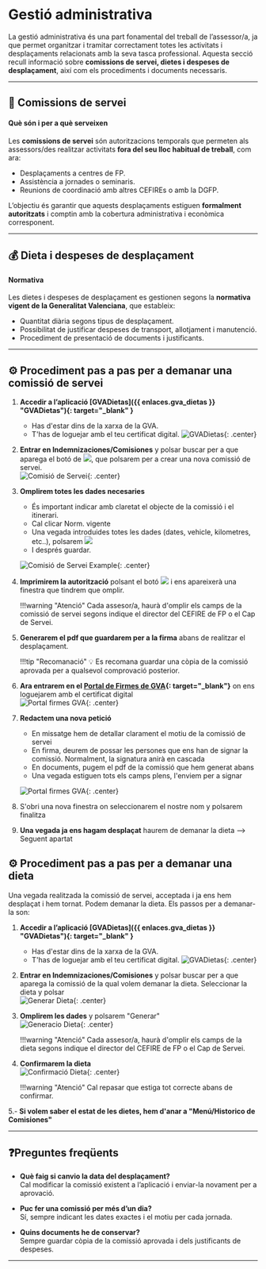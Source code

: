 # **Gestió administrativa**

La gestió administrativa és una part fonamental del treball de l’assessor/a, ja que permet organitzar i tramitar correctament totes les activitats i desplaçaments relacionats amb la seva tasca professional. Aquesta secció recull informació sobre **comissions de servei, dietes i despeses de desplaçament**, així com els procediments i documents necessaris.

---

## 📝 Comissions de servei

#### Què són i per a què serveixen

Les **comissions de servei** són autoritzacions temporals que permeten als assessors/des realitzar activitats **fora del seu lloc habitual de treball**, com ara:

* Desplaçaments a centres de FP.
* Assistència a jornades o seminaris.
* Reunions de coordinació amb altres CEFIREs o amb la DGFP.

L’objectiu és garantir que aquests desplaçaments estiguen **formalment autoritzats** i comptin amb la cobertura administrativa i econòmica corresponent.

---

## 💰 Dieta i despeses de desplaçament

#### Normativa

Les dietes i despeses de desplaçament es gestionen segons la **normativa vigent de la Generalitat Valenciana**, que estableix:

* Quantitat diària segons tipus de desplaçament.
* Possibilitat de justificar despeses de transport, allotjament i manutenció.
* Procediment de presentació de documents i justificants.

---

## ⚙️ Procediment pas a pas per a demanar una comissió de servei

1. **Accedir a l’aplicació [GVADietas]({{ enlaces.gva_dietas }} "GVADietas"){: target="_blank" }**
    - Has d'estar dins de la xarxa de la GVA.
    - T'has de loguejar amb el teu certificat digital.
    ![GVADietas](images/gvadietas.png){: .center}

2. **Entrar en Indemnizaciones/Comisiones** y polsar buscar per a que aparega el botó de ![](images/boto_mas.png), que polsarem per a crear una nova comissió de servei.  
    ![Comisió de Servei](images/comissio.png){: .center}

3. **Omplirem totes les dades necesaries**
    - És important indicar amb claretat el objecte de la comissió i el itinerari.
    - Cal clicar Norm. vigente
    - Una vegada introduides totes les dades (dates, vehicle, kilometres, etc..), polsarem ![](images/calcular.png)
    - I després guardar.  
      
    ![Comisió de Servei Example](images/comissio_plena.png){: .center}

4. **Imprimirem la autorització** polsant el botó ![](images/boto_autoritzacio_de_servei.png) i ens apareixerà una finestra que tindrem que omplir.  
      
    !!!warning "Atenció"
        Cada assesor/a, haurà d'omplir els camps de la comissió de servei segons indique el director del CEFIRE de FP o el Cap de Servei.

5. **Generarem el pdf que guardarem per a la firma** abans de realitzar el desplaçament.
      
    !!!tip "Recomanació"
        💡 Es recomana guardar una còpia de la comissió aprovada per a qualsevol comprovació posterior.

6. **Ara entrarem en el [Portal de Firmes de GVA]({{enlaces.firmas_gva}} ){: target="_blank"}** on ens loguejarem amb el certificat digital  
    ![Portal firmes GVA](images/porta_firmes.png){: .center}

7. **Redactem una nova petició**
    - En missatge hem de detallar clarament el motiu de la comissió de servei
    - En firma, deurem de possar les persones que ens han de signar la comissió. Normalment, la signatura anirà en cascada
    - En documents, pugem el pdf de la comissió que hem generat abans
    - Una vegada estiguen tots els camps plens, l'enviem per a signar

    ![Portal firmes GVA](images/porta_firmes_ple.png){: .center}

7. S'obri una nova finestra on seleccionarem el nostre nom y polsarem finalitza

8. **Una vegada ja ens hagam desplaçat** haurem de demanar la dieta --> Seguent apartat


## ⚙️ Procediment pas a pas per a demanar una dieta

Una vegada realitzada la comissió de servei, acceptada i ja ens hem desplaçat i hem tornat. Podem demanar la dieta. Els passos per a demanar-la son:

1. **Accedir a l’aplicació [GVADietas]({{ enlaces.gva_dietas }} "GVADietas"){: target="_blank" }**
    - Has d'estar dins de la xarxa de la GVA.
    - T'has de loguejar amb el teu certificat digital.
    ![GVADietas](images/gvadietas.png){: .center}

2. **Entrar en Indemnizaciones/Comisiones** y polsar buscar per a que aparega la comissió de la qual volem demanar la dieta. Seleccionar la dieta y polsar   
    ![Generar Dieta](images/generar_dieta.png){: .center}

3. **Omplirem les dades** y polsarem "Generar"  
   ![Generacio Dieta](images/generacio_dieta.png){: .center}  
      
    !!!warning "Atenció"
        Cada assesor/a, haurà d'omplir els camps de la dieta segons indique el director del CEFIRE de FP o el Cap de Servei.

4. **Confirmarem la dieta**  
   ![Confirmació Dieta](images/confirmacio_dieta.png){: .center}

    !!!warning "Atenció"
        Cal repasar que estiga tot correcte abans de confirmar.  
    
5.- **Si volem saber el estat de les dietes, hem d'anar a "Menú/Historico de Comisiones"**


---

## ❓Preguntes freqüents

* **Què faig si canvio la data del desplaçament?**  
  Cal modificar la comissió existent a l’aplicació i enviar-la novament per a aprovació.  

* **Puc fer una comissió per més d’un dia?**  
  Sí, sempre indicant les dates exactes i el motiu per cada jornada.  

* **Quins documents he de conservar?**  
  Sempre guardar còpia de la comissió aprovada i dels justificants de despeses.  

---








